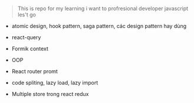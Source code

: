 > This is repo for my learning
> i want to profresional developer javascript
> les't go

- atomic design, hook pattern, saga pattern, các design pattern hay dùng
- react-query
- Formik context
- OOP
- React router promt
- code spliting, lazy load, lazy import

- Multiple store trong react redux

 